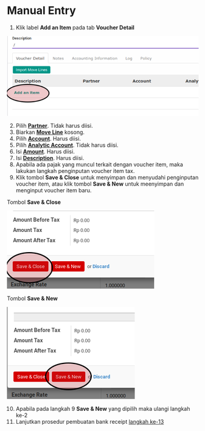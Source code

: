 # Manual Entry

1. Klik label **Add an Item** pada tab **Voucher Detail**

![](../../img/bank-receipt/tombol-add-item.png)

2. Pilih **[Partner](./penjelasan.md#field-detail-partner)**. Tidak harus diisi.
3. Biarkan **[Move Line](./penjelasan.md#field-move-line)** kosong.
4. Pilih **[Account](./penjelasan.md#field-detail-account)**. Harus diisi.
5. Pilih **[Analytic Account](./penjelasan.md#field-detail-aa)**. Tidak harus diisi.
6. Isi **[Amount](./penjelasan.md#field-detail-amount)**. Harus diisi.
7. Isi **[Description](./penjelasan.md#field-detail-decsription)**. Harus diisi.
8. Apabila ada pajak yang muncul terkait dengan voucher item, maka lakukan langkah
penginputan voucher item tax.
9. Klik tombol **Save & Close** untuk menyimpan dan menyudahi penginputan voucher item, atau
klik tombol **Save & New** untuk meenyimpan dan menginput voucher item baru.

Tombol **Save & Close**

![](../../img/bank-receipt/tombol-save-close.png)

Tombol **Save & New**

![](../../img/bank-receipt/tombol-save-new.png)

10. Apabila pada langkah 9 **Save & New** yang dipilih maka ulangi langkah ke-2
11. Lanjutkan prosedur pembuatan bank receipt [langkah ke-13](./membuat.md#langkah-13)
